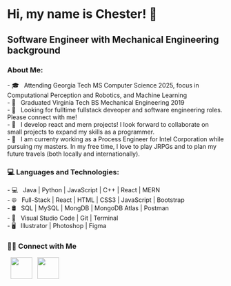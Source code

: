 <h1>Hi, my name is Chester! 👋</h1>
<h2>Software Engineer with Mechanical Engineering background</h2>
<h3>About Me: </h3>
- 🎓 &nbsp; Attending Georgia Tech MS Computer Science 2025, focus in Computational Perception and Robotics, and Machine Learning <br />
- 🦃 &nbsp; Graduated Virginia Tech BS Mechanical Engineering 2019 <br />
- 🔭 &nbsp; Looking for fulltime fullstack deveoper and software engineering roles. Please connect with me! <br />
- 💞️ &nbsp; I develop react and mern projects! I look forward to collaborate on small projects to expand my skills as a programmer. <br />
- 🌱 &nbsp; I am currenty working as a Process Engineer for Intel Corporation while pursuing my masters. In my free time, I love to play JRPGs and to plan my future travels (both locally and internationally). <br />

<h3>💻 Languages and Technologies: </h3>
- 💻 &nbsp; Java | Python | JavaScript | C++ | React | MERN <br />   
- 🌐 &nbsp; Full-Stack | React | HTML | CSS3 | JavaScript | Bootstrap <br />
- 🛢 &nbsp; SQL | MySQL | MongDB | MongoDB Atlas | Postman <br />
- 🔧 &nbsp; Visual Studio Code  | Git | Terminal <br />
- 🖥 &nbsp; Illustrator | Photoshop | Figma <br />

<h3> 🤝🏻 Connect with Me </h3>
&nbsp; <a href="https://www.linkedin.com/chesterziebart" target="_blank" rel="noopener noreferrer"><img src="https://img.icons8.com/plasticine/100/000000/linkedin.png" width="50" /></a>  
&nbsp; <a href="mailto:ziebartcabauatan@gmail.com" target="_blank" rel="noopener noreferrer"><img src="https://img.icons8.com/plasticine/100/000000/gmail.png"  width="50" /></a>
